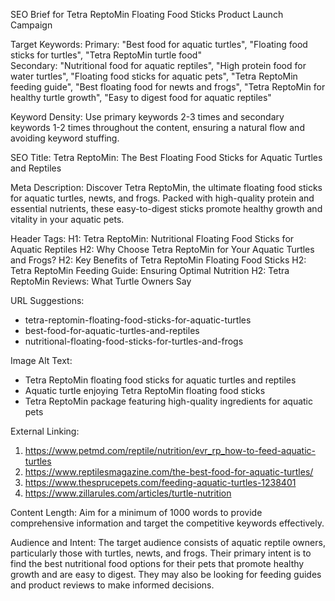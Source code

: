 SEO Brief for Tetra ReptoMin Floating Food Sticks Product Launch Campaign

Target Keywords:
Primary: "Best food for aquatic turtles", "Floating food sticks for turtles", "Tetra ReptoMin turtle food"  
Secondary: "Nutritional food for aquatic reptiles", "High protein food for water turtles", "Floating food sticks for aquatic pets", "Tetra ReptoMin feeding guide", "Best floating food for newts and frogs", "Tetra ReptoMin for healthy turtle growth", "Easy to digest food for aquatic reptiles"

Keyword Density: Use primary keywords 2-3 times and secondary keywords 1-2 times throughout the content, ensuring a natural flow and avoiding keyword stuffing.

SEO Title: Tetra ReptoMin: The Best Floating Food Sticks for Aquatic Turtles and Reptiles

Meta Description: Discover Tetra ReptoMin, the ultimate floating food sticks for aquatic turtles, newts, and frogs. Packed with high-quality protein and essential nutrients, these easy-to-digest sticks promote healthy growth and vitality in your aquatic pets.

Header Tags:
H1: Tetra ReptoMin: Nutritional Floating Food Sticks for Aquatic Reptiles
H2: Why Choose Tetra ReptoMin for Your Aquatic Turtles and Frogs?
H2: Key Benefits of Tetra ReptoMin Floating Food Sticks
H2: Tetra ReptoMin Feeding Guide: Ensuring Optimal Nutrition
H2: Tetra ReptoMin Reviews: What Turtle Owners Say

URL Suggestions: 
- tetra-reptomin-floating-food-sticks-for-aquatic-turtles
- best-food-for-aquatic-turtles-and-reptiles
- nutritional-floating-food-sticks-for-turtles-and-frogs

Image Alt Text:
- Tetra ReptoMin floating food sticks for aquatic turtles and reptiles
- Aquatic turtle enjoying Tetra ReptoMin floating food sticks
- Tetra ReptoMin package featuring high-quality ingredients for aquatic pets

External Linking:
1. https://www.petmd.com/reptile/nutrition/evr_rp_how-to-feed-aquatic-turtles
2. https://www.reptilesmagazine.com/the-best-food-for-aquatic-turtles/
3. https://www.thesprucepets.com/feeding-aquatic-turtles-1238401
4. https://www.zillarules.com/articles/turtle-nutrition

Content Length: Aim for a minimum of 1000 words to provide comprehensive information and target the competitive keywords effectively.

Audience and Intent: The target audience consists of aquatic reptile owners, particularly those with turtles, newts, and frogs. Their primary intent is to find the best nutritional food options for their pets that promote healthy growth and are easy to digest. They may also be looking for feeding guides and product reviews to make informed decisions.